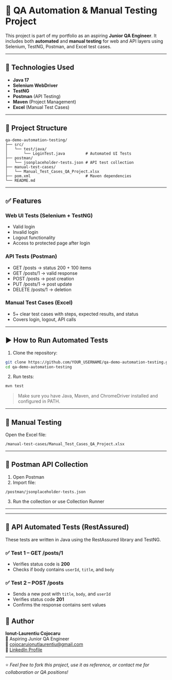 # 🧪 QA Automation & Manual Testing Project

This project is part of my portfolio as an aspiring **Junior QA Engineer**. It includes both **automated** and **manual testing** for web and API layers using Selenium, TestNG, Postman, and Excel test cases.

---

## 🚀 Technologies Used

- **Java 17**
- **Selenium WebDriver**
- **TestNG**
- **Postman** (API Testing)
- **Maven** (Project Management)
- **Excel** (Manual Test Cases)

---

## 📂 Project Structure

```
qa-demo-automation-testing/
├── src/
│   └── test/java/
│       └── LoginTest.java         # Automated UI Tests
├── postman/
│   └── jsonplaceholder-tests.json # API test collection
├── manual-test-cases/
│   └── Manual_Test_Cases_QA_Project.xlsx
├── pom.xml                        # Maven dependencies
└── README.md
```

---

## ✅ Features

### Web UI Tests (Selenium + TestNG)

- Valid login
- Invalid login
- Logout functionality
- Access to protected page after login

### API Tests (Postman)

- GET /posts → status 200 + 100 items
- GET /posts/1 → valid response
- POST /posts → post creation
- PUT /posts/1 → post update
- DELETE /posts/1 → deletion

### Manual Test Cases (Excel)

- 5+ clear test cases with steps, expected results, and status
- Covers login, logout, API calls

---

## ▶️ How to Run Automated Tests

1. Clone the repository:
```bash
git clone https://github.com/YOUR_USERNAME/qa-demo-automation-testing.git
cd qa-demo-automation-testing
```

2. Run tests:
```bash
mvn test
```

> Make sure you have Java, Maven, and ChromeDriver installed and configured in PATH.

---

## 🧾 Manual Testing

Open the Excel file:
```
/manual-test-cases/Manual_Test_Cases_QA_Project.xlsx
```

---

## 🔗 Postman API Collection

1. Open Postman
2. Import file:
```
/postman/jsonplaceholder-tests.json
```
3. Run the collection or use Collection Runner

---

---

## 🧪 API Automated Tests (RestAssured)

These tests are written in Java using the RestAssured library and TestNG.

### ✅ Test 1 – GET /posts/1
- Verifies status code is **200**
- Checks if body contains `userId`, `title`, and `body`

### ✅ Test 2 – POST /posts
- Sends a new post with `title`, `body`, and `userId`
- Verifies status code **201**
- Confirms the response contains sent values

## 👤 Author

**Ionut-Laurentiu Cojocaru**  
💼 Aspiring Junior QA Engineer  
📧 cojocaruionutlaurentiu@gmail.com  
🔗 [LinkedIn Profile]([https://www.linkedin.com/in/ionut-laurențiu-cojocaru-526763297](https://www.linkedin.com/in/ionut-laurentiu-cojocaru/))

---

⭐️ *Feel free to fork this project, use it as reference, or contact me for collaboration or QA positions!*
